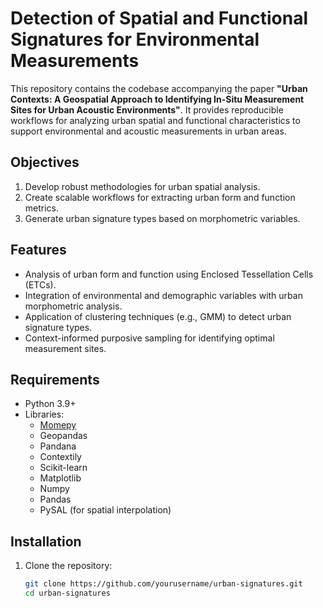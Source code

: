 # Detection of Spatial and Functional Signatures for Environmental Measurements

This repository contains the codebase accompanying the paper **"Urban Contexts: A Geospatial Approach to Identifying In-Situ Measurement Sites for Urban Acoustic Environments"**. It provides reproducible workflows for analyzing urban spatial and functional characteristics to support environmental and acoustic measurements in urban areas.

## Objectives

1. Develop robust methodologies for urban spatial analysis.
2. Create scalable workflows for extracting urban form and function metrics.
3. Generate urban signature types based on morphometric variables.

## Features

- Analysis of urban form and function using Enclosed Tessellation Cells (ETCs).
- Integration of environmental and demographic variables with urban morphometric analysis.
- Application of clustering techniques (e.g., GMM) to detect urban signature types.
- Context-informed purposive sampling for identifying optimal measurement sites.

## Requirements

- Python 3.9+
- Libraries:
  - [Momepy](https://docs.momepy.org/en/stable/)
  - Geopandas
  - Pandana
  - Contextily
  - Scikit-learn
  - Matplotlib
  - Numpy
  - Pandas
  - PySAL (for spatial interpolation)

## Installation

1. Clone the repository:
   ```bash
   git clone https://github.com/yourusername/urban-signatures.git
   cd urban-signatures
